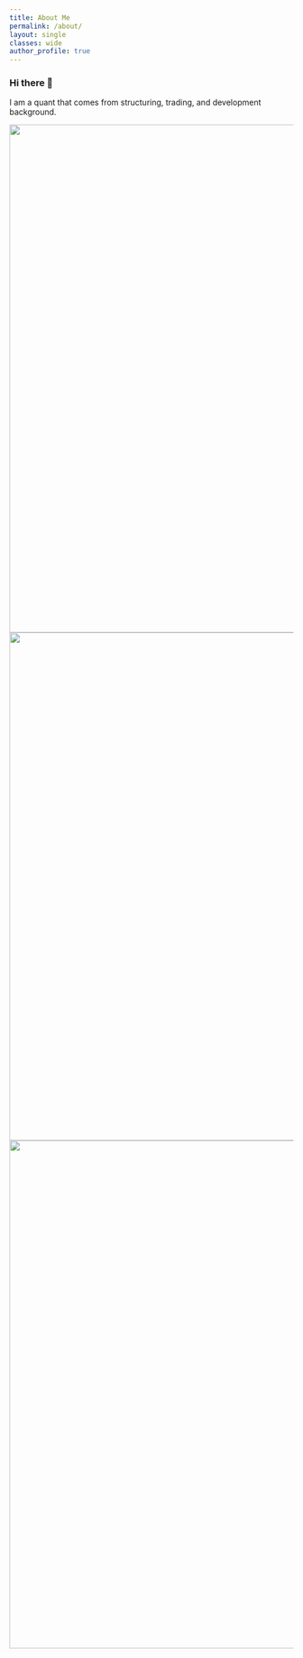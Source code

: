 ```yaml
---
title: About Me
permalink: /about/
layout: single
classes: wide
author_profile: true
---
```



### Hi there 👋

I am a quant that comes from structuring, trading, and development background.

<!--
**haydenz/haydenz** is a ✨ _special_ ✨ repository because its `README.md` (this file) appears on your GitHub profile.

Here are some ideas to get you started:

- 🔭 I’m currently working on ...
- 🌱 I’m currently learning ...
- 👯 I’m looking to collaborate on ...
- 🤔 I’m looking for help with ...
- 💬 Ask me about ...
- 📫 How to reach me: ...
- 😄 Pronouns: ...
- ⚡ Fun fact: ...
-->


[<img align="center" width="900" alt="" src="https://github.com/haydenz/haydenz/blob/main/github-metrics.svg">](https://github.com/haydenz)
[<img align="center" width="900" alt="" src="https://github.com/haydenz/haydenz/blob/main/metrics.plugin.stock.svg">](https://github.com/haydenz)
[<img align="center" width="900" alt="" src="https://github.com/haydenz/haydenz/blob/main/metrics.plugin.isocalendar.svg">](https://github.com/haydenz)
